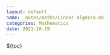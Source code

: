 ```yaml
---
layout: default
name: _notes/maths/Linear Algebra.md
categories: Mathematics
date: 2021-10-19
---
```

${toc}